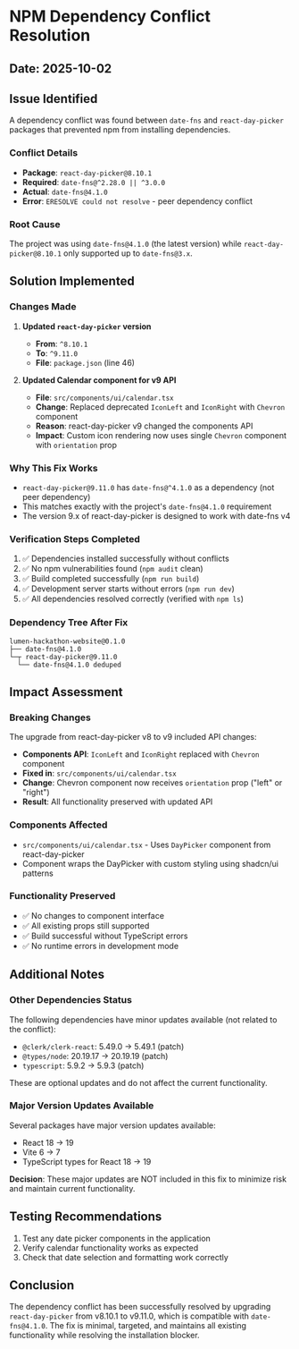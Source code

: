 # NPM Dependency Conflict Resolution

## Date: 2025-10-02

## Issue Identified
A dependency conflict was found between `date-fns` and `react-day-picker` packages that prevented npm from installing dependencies.

### Conflict Details
- **Package**: `react-day-picker@8.10.1`
- **Required**: `date-fns@^2.28.0 || ^3.0.0`
- **Actual**: `date-fns@4.1.0`
- **Error**: `ERESOLVE could not resolve` - peer dependency conflict

### Root Cause
The project was using `date-fns@4.1.0` (the latest version) while `react-day-picker@8.10.1` only supported up to `date-fns@3.x`.

## Solution Implemented

### Changes Made
1. **Updated `react-day-picker` version**
   - **From**: `^8.10.1`
   - **To**: `^9.11.0`
   - **File**: `package.json` (line 46)

2. **Updated Calendar component for v9 API**
   - **File**: `src/components/ui/calendar.tsx`
   - **Change**: Replaced deprecated `IconLeft` and `IconRight` with `Chevron` component
   - **Reason**: react-day-picker v9 changed the components API
   - **Impact**: Custom icon rendering now uses single `Chevron` component with `orientation` prop

### Why This Fix Works
- `react-day-picker@9.11.0` has `date-fns@^4.1.0` as a dependency (not peer dependency)
- This matches exactly with the project's `date-fns@4.1.0` requirement
- The version 9.x of react-day-picker is designed to work with date-fns v4

### Verification Steps Completed
1. ✅ Dependencies installed successfully without conflicts
2. ✅ No npm vulnerabilities found (`npm audit` clean)
3. ✅ Build completed successfully (`npm run build`)
4. ✅ Development server starts without errors (`npm run dev`)
5. ✅ All dependencies resolved correctly (verified with `npm ls`)

### Dependency Tree After Fix
```
lumen-hackathon-website@0.1.0
├── date-fns@4.1.0
└─┬ react-day-picker@9.11.0
  └── date-fns@4.1.0 deduped
```

## Impact Assessment

### Breaking Changes
The upgrade from react-day-picker v8 to v9 included API changes:
- **Components API**: `IconLeft` and `IconRight` replaced with `Chevron` component
- **Fixed in**: `src/components/ui/calendar.tsx`
- **Change**: Chevron component now receives `orientation` prop ("left" or "right")
- **Result**: All functionality preserved with updated API

### Components Affected
- `src/components/ui/calendar.tsx` - Uses `DayPicker` component from react-day-picker
- Component wraps the DayPicker with custom styling using shadcn/ui patterns

### Functionality Preserved
- ✅ No changes to component interface
- ✅ All existing props still supported
- ✅ Build successful without TypeScript errors
- ✅ No runtime errors in development mode

## Additional Notes

### Other Dependencies Status
The following dependencies have minor updates available (not related to the conflict):
- `@clerk/clerk-react`: 5.49.0 → 5.49.1 (patch)
- `@types/node`: 20.19.17 → 20.19.19 (patch)
- `typescript`: 5.9.2 → 5.9.3 (patch)

These are optional updates and do not affect the current functionality.

### Major Version Updates Available
Several packages have major version updates available:
- React 18 → 19
- Vite 6 → 7
- TypeScript types for React 18 → 19

**Decision**: These major updates are NOT included in this fix to minimize risk and maintain current functionality.

## Testing Recommendations
1. Test any date picker components in the application
2. Verify calendar functionality works as expected
3. Check that date selection and formatting work correctly

## Conclusion
The dependency conflict has been successfully resolved by upgrading `react-day-picker` from v8.10.1 to v9.11.0, which is compatible with `date-fns@4.1.0`. The fix is minimal, targeted, and maintains all existing functionality while resolving the installation blocker.
